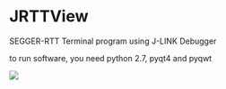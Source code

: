 # JRTTView
SEGGER-RTT Terminal program using J-LINK Debugger

to run software, you need python 2.7, pyqt4 and pyqwt

![](https://github.com/XIVN1987/JRTTView/blob/master/RTTView.gif)
